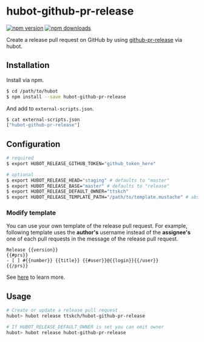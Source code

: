 # hubot-github-pr-release

[![npm version](https://img.shields.io/npm/v/hubot-github-pr-release.svg)](https://www.npmjs.com/package/hubot-github-pr-release)
[![npm downloads](https://img.shields.io/npm/dm/hubot-github-pr-release.svg)](https://www.npmjs.com/package/hubot-github-pr-release)

Create a release pull request on GitHub by using [github-pr-release](https://github.com/uiureo/github-pr-release) via hubot.

## Installation

Install via npm.

```bash
$ cd /path/to/hubot
$ npm install --save hubot-github-pr-release
```

And add to `external-scripts.json`.

```bash
$ cat external-scripts.json
["hubot-github-pr-release"]
```

## Configuration

```bash
# required
$ export HUBOT_RELEASE_GITHUB_TOKEN="github_token_here"

# optional
$ export HUBOT_RELEASE_HEAD="staging" # defaults to "master"
$ export HUBOT_RELEASE_BASE="master" # defaults to "release"
$ export HUBOT_RELEASE_DEFAULT_OWNER="ttskch"
$ export HUBOT_RELEASE_TEMPLATE_PATH="/path/to/template.mustache" # absolute path only
```

### Modify template

You can use your own template of the release pull request.
For example, following template uses the **author's** username instead of the **assignee's** one of each pull requests in the message of the release pull request.

```
Release {{version}}
{{#prs}}
- [ ] #{{number}} {{title}} {{#user}}@{{login}}{{/user}}
{{/prs}}
```

See [here](https://github.com/uiureo/github-pr-release#specify-a-message-format) to learn more.

## Usage

```bash
# Create or update a release pull request
hubot> hubot release ttskch/hubot-github-pr-release

# If HUBOT_RELEASE_DEFAULT_OWNER is set you can omit owner
hubot> hubot release hubot-github-pr-release
```
